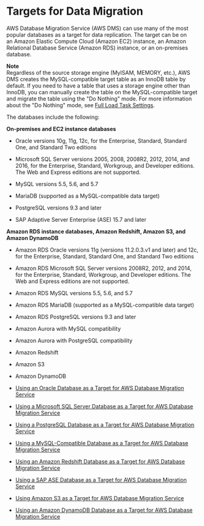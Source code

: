 # Targets for Data Migration<a name="CHAP_Target"></a>

AWS Database Migration Service \(AWS DMS\) can use many of the most popular databases as a target for data replication\. The target can be on an Amazon Elastic Compute Cloud \(Amazon EC2\) instance, an Amazon Relational Database Service \(Amazon RDS\) instance, or an on\-premises database\. 

**Note**  
Regardless of the source storage engine \(MyISAM, MEMORY, etc\.\), AWS DMS creates the MySQL\-compatible target table as an InnoDB table by default\. If you need to have a table that uses a storage engine other than InnoDB, you can manually create the table on the MySQL\-compatible target and migrate the table using the "Do Nothing" mode\. For more information about the "Do Nothing" mode, see [Full Load Task Settings](CHAP_Tasks.CustomizingTasks.TaskSettings.FullLoad.md)\.

The databases include the following: 

**On\-premises and EC2 instance databases**

+ Oracle versions 10g, 11g, 12c, for the Enterprise, Standard, Standard One, and Standard Two editions

+ Microsoft SQL Server versions 2005, 2008, 2008R2, 2012, 2014, and 2016, for the Enterprise, Standard, Workgroup, and Developer editions\. The Web and Express editions are not supported\.

+ MySQL versions 5\.5, 5\.6, and 5\.7

+ MariaDB \(supported as a MySQL\-compatible data target\)

+ PostgreSQL versions 9\.3 and later

+ SAP Adaptive Server Enterprise \(ASE\) 15\.7 and later

**Amazon RDS instance databases, Amazon Redshift, Amazon S3, and Amazon DynamoDB**

+ Amazon RDS Oracle versions 11g \(versions 11\.2\.0\.3\.v1 and later\) and 12c, for the Enterprise, Standard, Standard One, and Standard Two editions

+ Amazon RDS Microsoft SQL Server versions 2008R2, 2012, and 2014, for the Enterprise, Standard, Workgroup, and Developer editions\. The Web and Express editions are not supported\.

+ Amazon RDS MySQL versions 5\.5, 5\.6, and 5\.7

+ Amazon RDS MariaDB \(supported as a MySQL\-compatible data target\)

+ Amazon RDS PostgreSQL versions 9\.3 and later

+ Amazon Aurora with MySQL compatibility

+ Amazon Aurora with PostgreSQL compatibility

+ Amazon Redshift

+ Amazon S3

+ Amazon DynamoDB


+ [Using an Oracle Database as a Target for AWS Database Migration Service](CHAP_Target.Oracle.md)
+ [Using a Microsoft SQL Server Database as a Target for AWS Database Migration Service](CHAP_Target.SQLServer.md)
+ [Using a PostgreSQL Database as a Target for AWS Database Migration Service](CHAP_Target.PostgreSQL.md)
+ [Using a MySQL\-Compatible Database as a Target for AWS Database Migration Service](CHAP_Target.MySQL.md)
+ [Using an Amazon Redshift Database as a Target for AWS Database Migration Service](CHAP_Target.Redshift.md)
+ [Using a SAP ASE Database as a Target for AWS Database Migration Service](CHAP_Target.SAP.md)
+ [Using Amazon S3 as a Target for AWS Database Migration Service](CHAP_Target.S3.md)
+ [Using an Amazon DynamoDB Database as a Target for AWS Database Migration Service](CHAP_Target.DynamoDB.md)